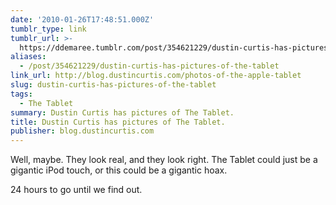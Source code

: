 ```yaml
---
date: '2010-01-26T17:48:51.000Z'
tumblr_type: link
tumblr_url: >-
  https://ddemaree.tumblr.com/post/354621229/dustin-curtis-has-pictures-of-the-tablet
aliases:
  - /post/354621229/dustin-curtis-has-pictures-of-the-tablet
link_url: http://blog.dustincurtis.com/photos-of-the-apple-tablet
slug: dustin-curtis-has-pictures-of-the-tablet
tags:
  - The Tablet
summary: Dustin Curtis has pictures of The Tablet.
title: Dustin Curtis has pictures of The Tablet.
publisher: blog.dustincurtis.com
---
```


Well, maybe. They look real, and they look right. The Tablet could just be a gigantic iPod touch, or this could be a gigantic hoax.

24 hours to go until we find out.